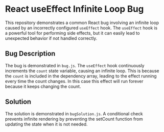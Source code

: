 # React useEffect Infinite Loop Bug

This repository demonstrates a common React bug involving an infinite loop caused by an incorrectly configured `useEffect` hook. The `useEffect` hook is a powerful tool for performing side effects, but it can easily lead to unexpected behavior if not handled correctly. 

## Bug Description
The bug is demonstrated in `bug.js`. The `useEffect` hook continuously increments the `count` state variable, causing an infinite loop. This is because the `count` is included in the dependency array, leading to the effect running every time the count changes. In this case this effect will run forever because it keeps changing the count.

## Solution
The solution is demonstrated in `bugSolution.js`. A conditional check prevents infinite rendering by preventing the setCount function from updating the state when it is not needed.
